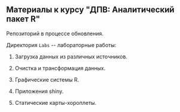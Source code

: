 
## Материалы к курсу "ДПВ: Аналитический пакет R"     

Репозиторий в процессе обновления.  

Директория `Labs` -- лабораторные работы:   

1. Загрузка данных из различных источников.   

2. Очистка и трансформация данных.   

3. Графические системы R.   

4. Приложения shiny.   

5. Статические карты-хороплеты.   